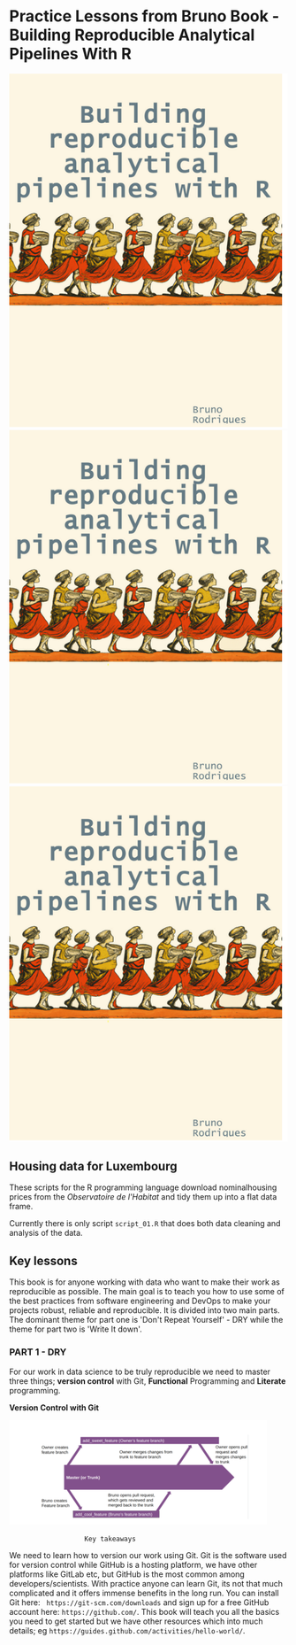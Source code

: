 # Practice Lessons from Bruno Book - Building Reproducible Analytical Pipelines With R

![](images/bcover.png)![bcover.png](./bcover.png)![bcover.png](./bcover.png)

## Housing data for Luxembourg

These scripts for the R programming language download nominalhousing prices from the *Observatoire de l'Habitat* and tidy them up into a flat data frame.

Currently there is only script ```script_01.R``` that does both data cleaning and analysis of the data.

## Key lessons

This book is for anyone working with data who want to make their work as reproducible as possible. The main goal is to teach you how to use some of the best practices from software engineering and DevOps to make your projects robust, reliable and reproducible. It is divided into two main parts. The dominant theme for part one is 'Don't Repeat Yourself' - DRY while the theme for part two is 'Write It down'.

### PART 1 - DRY

For our work in data science to be truly reproducible we need to master three things; **version control** with Git, **Functional** Programming and **Literate** programming.

**Version Control with Git**

![](images/conflicts.png)

                       Key takeaways

We need to learn how to version our work using Git. Git is the software used for version control while GitHub is a hosting platform, we have other platforms like GitLab etc, but GitHub is the most common among developers/scientists. With practice anyone can learn Git, its not that much complicated and it offers immense benefits in the long run. You can install Git here: ``` https://git-scm.com/downloads``` and sign up for a free GitHub account here: ```https://github.com/```. This book will teach you all the basics you need to get started but we have other resources which into much details; eg ```https://guides.github.com/activities/hello-world/```.